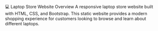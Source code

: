 💻 Laptop Store Website
Overview
A responsive laptop store website built with HTML, CSS, and Bootstrap. This static website provides a modern shopping experience for customers looking to browse and learn about different laptops.
